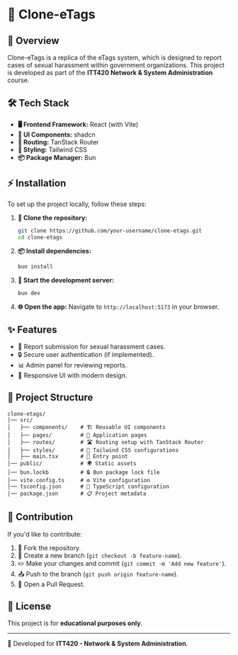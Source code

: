 # 🚀 Clone-eTags

## 📌 Overview
Clone-eTags is a replica of the eTags system, which is designed to report cases of sexual harassment within government organizations. This project is developed as part of the **ITT420 Network & System Administration** course.

## 🛠️ Tech Stack
- **🖥️ Frontend Framework:** React (with Vite)
- **🎨 UI Components:** shadcn
- **🔀 Routing:** TanStack Router
- **🎨 Styling:** Tailwind CSS
- **📦 Package Manager:** Bun

## ⚡ Installation
To set up the project locally, follow these steps:

1. **📂 Clone the repository:**
   ```sh
   git clone https://github.com/your-username/clone-etags.git
   cd clone-etags
   ```

2. **📦 Install dependencies:**
   ```sh
   bun install
   ```

3. **🚀 Start the development server:**
   ```sh
   bun dev
   ```

4. **🌐 Open the app:**
   Navigate to `http://localhost:5173` in your browser.

## ✨ Features
- 📝 Report submission for sexual harassment cases.
- 🔒 Secure user authentication (if implemented).
- 📊 Admin panel for reviewing reports.
- 📱 Responsive UI with modern design.

## 📁 Project Structure
```
clone-etags/
│── src/
│   ├── components/    # 🏗️ Reusable UI components
│   ├── pages/         # 📄 Application pages
│   ├── routes/        # 🛣️ Routing setup with TanStack Router
│   ├── styles/        # 🎨 Tailwind CSS configurations
│   ├── main.tsx       # 🚀 Entry point
│── public/            # 🌍 Static assets
│── bun.lockb          # 🔒 Bun package lock file
│── vite.config.ts     # ⚙️ Vite configuration
│── tsconfig.json      # 📜 TypeScript configuration
│── package.json       # 📋 Project metadata
```

## 🤝 Contribution
If you'd like to contribute:
1. 🍴 Fork the repository.
2. 🌱 Create a new branch (`git checkout -b feature-name`).
3. ✏️ Make your changes and commit (`git commit -m 'Add new feature'`).
4. 📤 Push to the branch (`git push origin feature-name`).
5. 🔄 Open a Pull Request.

## 📜 License
This project is for **educational purposes only**.

---
🚀 Developed for **ITT420 - Network & System Administration**.

